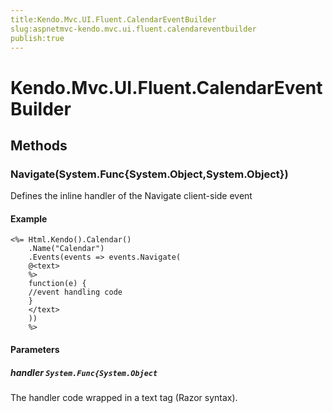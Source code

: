 ```yaml
---
title:Kendo.Mvc.UI.Fluent.CalendarEventBuilder
slug:aspnetmvc-kendo.mvc.ui.fluent.calendareventbuilder
publish:true
---
```


# Kendo.Mvc.UI.Fluent.CalendarEventBuilder

## Methods

### Navigate(System.Func{System.Object,System.Object})
Defines the inline handler of the Navigate client-side event

#### Example
    <%= Html.Kendo().Calendar()
        .Name("Calendar")
        .Events(events => events.Navigate(
        @<text>
        %>
        function(e) {
        //event handling code
        }
        </text>
        ))
        %>

#### Parameters

##### handler `System.Func{System.Object`
The handler code wrapped in a text tag (Razor syntax).